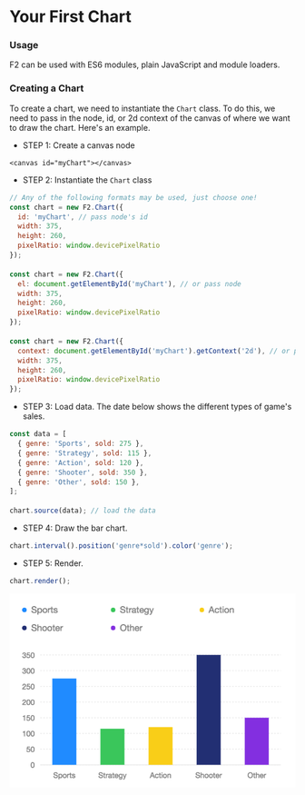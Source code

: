 # Your First Chart

### Usage

F2 can be used with ES6 modules, plain JavaScript and module loaders.

### Creating a Chart

To create a chart, we need to instantiate the `Chart` class. To do this, we need to pass in the node, id, or 2d context of the canvas of where we want to draw the chart. Here's an example.

* STEP 1: Create a canvas node

```markup
<canvas id="myChart"></canvas>
```

* STEP 2: Instantiate the `Chart` class

```javascript
// Any of the following formats may be used, just choose one!
const chart = new F2.Chart({
  id: 'myChart', // pass node's id
  width: 375,
  height: 260,
  pixelRatio: window.devicePixelRatio
});

const chart = new F2.Chart({
  el: document.getElementById('myChart'), // or pass node
  width: 375,
  height: 260,
  pixelRatio: window.devicePixelRatio
});

const chart = new F2.Chart({
  context: document.getElementById('myChart').getContext('2d'), // or pass 2d context of the canvas 
  width: 375,
  height: 260,
  pixelRatio: window.devicePixelRatio
});
```

* STEP 3: Load data. The date below shows the different types of game's sales.

```javascript
const data = [ 
  { genre: 'Sports', sold: 275 },
  { genre: 'Strategy', sold: 115 },
  { genre: 'Action', sold: 120 },
  { genre: 'Shooter', sold: 350 },
  { genre: 'Other', sold: 150 },
];

chart.source(data); // load the data
```

* STEP 4: Draw the bar chart.

```javascript
chart.interval().position('genre*sold').color('genre');
```

* STEP 5: Render.

```javascript
chart.render();
```

![](../.gitbook/assets/image%20%288%29.png)

